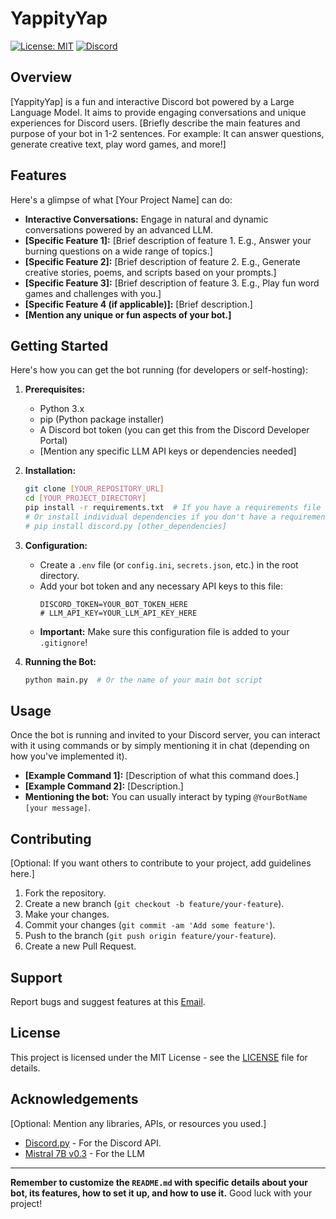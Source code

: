 # YappityYap

[![License: MIT](https://img.shields.io/badge/License-MIT-yellow.svg)](https://opensource.org/licenses/MIT)
[![Discord](https://img.shields.io/badge/Discord-7289DA?style=for-the-badge&logo=discord&logoColor=white)](YOUR_DISCORD_INVITE_LINK_HERE) 
## Overview

[YappityYap] is a fun and interactive Discord bot powered by a Large Language Model. It aims to provide engaging conversations and unique experiences for Discord users. [Briefly describe the main features and purpose of your bot in 1-2 sentences. For example: It can answer questions, generate creative text, play word games, and more!]

## Features

Here's a glimpse of what [Your Project Name] can do:

* **Interactive Conversations:** Engage in natural and dynamic conversations powered by an advanced LLM.
* **[Specific Feature 1]:** [Brief description of feature 1. E.g., Answer your burning questions on a wide range of topics.]
* **[Specific Feature 2]:** [Brief description of feature 2. E.g., Generate creative stories, poems, and scripts based on your prompts.]
* **[Specific Feature 3]:** [Brief description of feature 3. E.g., Play fun word games and challenges with you.]
* **[Specific Feature 4 (if applicable)]:** [Brief description.]
* **[Mention any unique or fun aspects of your bot.]**

## Getting Started

Here's how you can get the bot running (for developers or self-hosting):

1.  **Prerequisites:**
    * Python 3.x
    * pip (Python package installer)
    * A Discord bot token (you can get this from the Discord Developer Portal)
    * [Mention any specific LLM API keys or dependencies needed]

2.  **Installation:**
    ```bash
    git clone [YOUR_REPOSITORY_URL]
    cd [YOUR_PROJECT_DIRECTORY]
    pip install -r requirements.txt  # If you have a requirements file
    # Or install individual dependencies if you don't have a requirements file
    # pip install discord.py [other_dependencies]
    ```

3.  **Configuration:**
    * Create a `.env` file (or `config.ini`, `secrets.json`, etc.) in the root directory.
    * Add your bot token and any necessary API keys to this file:
        ```
        DISCORD_TOKEN=YOUR_BOT_TOKEN_HERE
        # LLM_API_KEY=YOUR_LLM_API_KEY_HERE
        ```
    * **Important:** Make sure this configuration file is added to your `.gitignore`!

4.  **Running the Bot:**
    ```bash
    python main.py  # Or the name of your main bot script
    ```

## Usage

Once the bot is running and invited to your Discord server, you can interact with it using commands or by simply mentioning it in chat (depending on how you've implemented it).

* **[Example Command 1]:** [Description of what this command does.]
* **[Example Command 2]:** [Description.]
* **Mentioning the bot:** You can usually interact by typing `@YourBotName [your message]`.

## Contributing

[Optional: If you want others to contribute to your project, add guidelines here.]

1.  Fork the repository.
2.  Create a new branch (`git checkout -b feature/your-feature`).
3.  Make your changes.
4.  Commit your changes (`git commit -am 'Add some feature'`).
5.  Push to the branch (`git push origin feature/your-feature`).
6.  Create a new Pull Request.

## Support

Report bugs and suggest features at this [Email](supatel5678.90@gmail.com).

## License

This project is licensed under the MIT License - see the [LICENSE](LICENSE) file for details.

## Acknowledgements

[Optional: Mention any libraries, APIs, or resources you used.]

* [Discord.py](https://discordpy.readthedocs.io/en/stable/) - For the Discord API.
* [Mistral 7B v0.3](https://huggingface.co/mistralai/Mistral-7B-Instruct-v0.3) - For the LLM

---

**Remember to customize the `README.md` with specific details about your bot, its features, how to set it up, and how to use it.** Good luck with your project!
